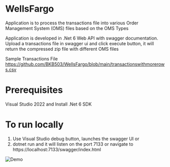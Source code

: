 # WellsFargo

Application is to process the transactions file into various Order Management System (OMS) files based on the OMS Types

Application is developed in .Net 6 Web API with swagger documentation. 
Upload a transactions file in swagger ui and click execute button, it will return the compressed zip file with different OMS files

Sample Transactions File https://github.com/BKB503/WellsFargo/blob/main/transactionswithmorerows.csv

# Prerequisites
Visual Studio 2022 and
Install .Net 6 SDK

# To run locally 
1) Use Visual Studio debug button, launches the swagger UI or
2) dotnet run and it will listen on the port 7133 or navigate to https://localhost:7133/swagger/index.html

![Demo](https://user-images.githubusercontent.com/17712247/202760685-eeba59cd-53cc-460a-b048-a946eb85becb.gif)
